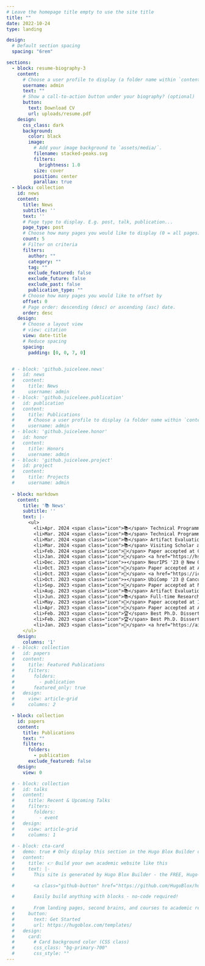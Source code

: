 ```yaml
---
# Leave the homepage title empty to use the site title
title: ""
date: 2022-10-24
type: landing

design:
  # Default section spacing
  spacing: "6rem"

sections:
  - block: resume-biography-3
    content:
      # Choose a user profile to display (a folder name within `content/authors/`)
      username: admin
      text: ""
      # Show a call-to-action button under your biography? (optional)
      button:
        text: Download CV
        url: uploads/resume.pdf
    design:
      css_class: dark
      background:
        color: black
        image:
          # Add your image background to `assets/media/`.
          filename: stacked-peaks.svg
          filters:
            brightness: 1.0
          size: cover
          position: center
          parallax: true
  - block: collection
    id: news
    content:
      title: News
      subtitle: ''
      text: ''
      # Page type to display. E.g. post, talk, publication...
      page_type: post
      # Choose how many pages you would like to display (0 = all pages)
      count: 5
      # Filter on criteria
      filters:
        author: ""
        category: ""
        tag: ""
        exclude_featured: false
        exclude_future: false
        exclude_past: false
        publication_type: ""
      # Choose how many pages you would like to offset by
      offset: 0
      # Page order: descending (desc) or ascending (asc) date.
      order: desc
    design:
      # Choose a layout view
      # view: citation
      view: date-title
      # Reduce spacing
      spacing:
        padding: [0, 0, 7, 0]


  # - block: 'github.juiceleee.news'
  #   id: news
  #   content:
  #     title: News
  #     username: admin
  # - block: 'github.juiceleee.publication'
  #   id: publication
  #   content:
  #     title: Publications
  #     # Choose a user profile to display (a folder name within `content/authors/`)
  #     username: admin
  # - block: 'github.juiceleee.honor'
  #   id: honor
  #   content:
  #     title: Honors
  #     username: admin
  # - block: 'github.juiceleee.project'
  #   id: project
  #   content:
  #     title: Projects
  #     username: admin
  
  - block: markdown
    content:
      title: '📚 News'
      subtitle: ''
      text: |-
        <ul>
          <li>Apr. 2024 <span class="icon">📚</span> Technical Programm Committee at FairComp @ UbiComp/ISWC '24</li>
          <li>Mar. 2024 <span class="icon">📚</span> Technical Programm Committee at UbiComp/ISWC '24</li>
          <li>Mar. 2024 <span class="icon">📚</span> Artifact Evaluation Committee at ACM MobiSys '24</li>
          <li>Mar. 2024 <span class="icon">📚</span> Visiting Scholar at the <a href="https://www.cam.ac.uk/">University of Cambridge</a>, Cambridge, UK</li>
          <li>Feb. 2024 <span class="icon">📝</span> Paper accepted at CVPR '24</li>
          <li>Jan. 2024 <span class="icon">🎤</span> <a href="https://hsn.org/">Session Speaker at HSN '24</a></li>
          <li>Dec. 2023 <span class="icon">✈️</span> NeurIPS '23 @ New Orleans, LA (Dec. 10 - Dec. 15)</li>
          <li>Oct. 2023 <span class="icon">📝</span> Paper accepted at ACM UbiComp '24</li>
          <li>Oct. 2023 <span class="icon">🎤</span> <a href="https://ictc.org/">Special Session Speaker at ICTC '23</a></li>
          <li>Oct. 2023 <span class="icon">✈️</span> UbiComp '23 @ Cancun, Mexico (Oct. 8 - 12)</li>
          <li>Sep. 2023 <span class="icon">📝</span> Paper accepted at NeurIPS '23</li>
          <li>Aug. 2023 <span class="icon">📚</span> Artifact Evaluation Committee at ACM MobiCom '23</li>
          <li>Jun. 2023 <span class="icon">📚</span> Full-time Research Scientist at <a href="https://www.bell-labs.com/">Nokia Bell Labs</a>, Cambridge, UK</li>
          <li>May. 2023 <span class="icon">📝</span> Paper accepted at INTERSPEECH '23</li>
          <li>Apr. 2023 <span class="icon">📝</span> Paper accepted at ACM UbiComp '23</li>
          <li>Feb. 2023 <span class="icon">🏆</span> Best Ph.D. Dissertation Award from KAIST College of Engineering</li>
          <li>Feb. 2023 <span class="icon">🏆</span> Best Ph.D. Dissertation Award from KAIST School of Computing</li>
          <li>Jan. 2023 <span class="icon">🌟</span> <a href="https://aics.ee/">AI/CS/EE Rising Stars</a></li>
      </ul>
    design:
      columns: '1'
  # - block: collection
  #   id: papers
  #   content:
  #     title: Featured Publications
  #     filters:
  #       folders:
  #         - publication
  #       featured_only: true
  #   design:
  #     view: article-grid
  #     columns: 2

  - block: collection
    id: papers
    content:
      title: Publications
      text: ""
      filters:
        folders:
          - publication
        exclude_featured: false
    design:
      view: 0

  # - block: collection
  #   id: talks
  #   content:
  #     title: Recent & Upcoming Talks
  #     filters:
  #       folders:
  #         - event
  #   design:
  #     view: article-grid
  #     columns: 1
  
  # - block: cta-card
  #   demo: true # Only display this section in the Hugo Blox Builder demo site
  #   content:
  #     title: 👉 Build your own academic website like this
  #     text: |-
  #       This site is generated by Hugo Blox Builder - the FREE, Hugo-based open source website builder trusted by 250,000+ academics like you.

  #       <a class="github-button" href="https://github.com/HugoBlox/hugo-blox-builder" data-color-scheme="no-preference: light; light: light; dark: dark;" data-icon="octicon-star" data-size="large" data-show-count="true" aria-label="Star HugoBlox/hugo-blox-builder on GitHub">Star</a>

  #       Easily build anything with blocks - no-code required!
        
  #       From landing pages, second brains, and courses to academic resumés, conferences, and tech blogs.
  #     button:
  #       text: Get Started
  #       url: https://hugoblox.com/templates/
  #   design:
  #     card:
  #       # Card background color (CSS class)
  #       css_class: "bg-primary-700"
  #       css_style: ""
---
```

